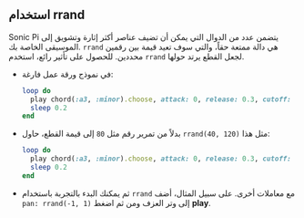 ## استخدام rrand

Sonic Pi يتضمن عدد من الدوال التي يمكن أن تضيف عناصر أكثر إثارة وتشويق إلى الموسيقى الخاصة بك. `rrand` هي دالة ممتعة حقاً، والتي سوف تعيد قيمة بين رقمين محددين. للحصول على تأثير رائع، استخدم `rrand` لجعل القطع يرتد حولها.

- في نموذج ورقة عمل فارغة:
    
    ```ruby
    loop do
      play chord(:a3, :minor).choose, attack: 0, release: 0.3, cutoff: 80
      sleep 0.2
    end
    ```

- بدلاً من تمرير رقم مثل `80` إلى قيمة القطع، حاول `rrand(40, 120)` مثل هذا:
    
    ```ruby
    loop do
      play chord(:a3, :minor).choose, attack: 0, release: 0.3, cutoff: rrand(40, 120)
      sleep 0.2
    end
    ```

- ثم يمكنك البدء بالتجربة باستخدام `rrand` مع معاملات أخرى. على سبيل المثال، أضف `pan: rrand(-1, 1)` إلى وتر العزف ومن ثم اضغط **play**.